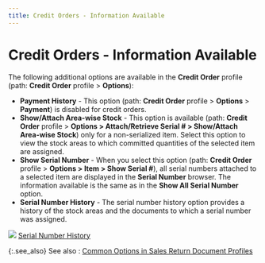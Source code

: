 ```yaml
---
title: Credit Orders - Information Available
---
```


# Credit Orders - Information Available


The following additional options are available in the **Credit 
 Order** profile (path: **Credit Order** profile > **Options**):

- **Payment 
 History** - This option (path: **Credit 
 Order** profile > **Options**  > **Payment**) is disabled for  credit orders.
- **Show/Attach 
 Area-wise Stock** - This option is available (path: **Credit 
 Order** profile > **Options &gt; 
 Attach/Retrieve Serial # &gt; Show/Attach Area-wise Stock**) only  for a non-serialized item. Select this option to view the stock areas  to which committed quantities of the selected item are assigned.
- **Show 
 Serial Number** - When you select this option (path: **Credit 
 Order** profile > **Options &gt; 
 Item &gt; Show Serial #**), all serial numbers attached to a selected  item are displayed in the **Serial Number** browser. The information available is the same as in the **Show All Serial Number** option.
- **Serial 
 Number History** - The serial number history option provides a history  of the stock areas and the documents to which a serial number was assigned.



![]({{site.sp_baseurl}}/img/lens.gif) [Serial  Number History]({{site.sp_baseurl}}/sales-docs/sales-orders/so-proc/cmt-items/enter-cmt-qty/serial_number_history.html)


{:.see_also}
See also
: [Common  Options in Sales Return Document Profiles]({{site.sp_baseurl}}/sales-ret-docs/sales-ret-doc/common-opts/common_sales_document_options_sales_return_document_content.html)
